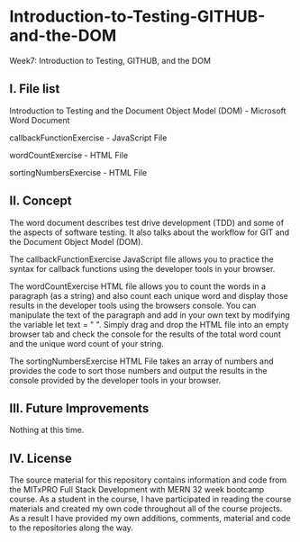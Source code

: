 # Introduction-to-Testing-GITHUB-and-the-DOM
Week7: Introduction to Testing, GITHUB, and the DOM

I. File list
------------
Introduction to Testing and the Document Object Model (DOM) - Microsoft Word Document

callbackFunctionExercise - JavaScript File

wordCountExercise - HTML File

sortingNumbersExercise - HTML File


II. Concept
----------
The word document describes test drive development (TDD) and some of the aspects of software testing. It also talks about the workflow for GIT and the Document Object Model (DOM).

The callbackFunctionExercise JavaScript file allows you to practice the syntax for callback functions using the developer tools in your browser.

The wordCountExercise HTML file allows you to count the words in a paragraph (as a string) and also count each unique word and display those results in the developer tools using the browsers console. You can manipulate the text of the paragraph and add in your own text by modifying the variable let text = " ".  Simply drag and drop the HTML file into an empty browser tab and check the console for the results of the total word count and the unique word count of your string.

The sortingNumbersExercise HTML File takes an array of numbers and provides the code to sort those numbers and output the results in the console provided by the developer tools in your browser.


III. Future Improvements
----------
Nothing at this time.

IV.  License
----------
The source material for this repository contains information and code from the MITxPRO Full Stack Development with MERN 32 week bootcamp course.
As a student in the course, I have participated in reading the course materials and created my own code throughout all of the course projects. As a result I have provided my own additions, comments, material and code to the repositories along the way.
